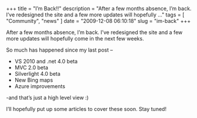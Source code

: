 
+++
title = "I’m Back!!"
description = "After a few months absence, I’m back. I’ve redesigned the site and a few more updates will hopefully ..."
tags = [ "Community", "news" ]
date = "2009-12-08 06:10:18"
slug = "im-back"
+++
<p>After a few months absence, I’m back. I’ve redesigned the site and a few more updates will hopefully come in the next few weeks. </p>  <p>So much has happened since my last post – </p>  <ul>   <li>VS 2010 and .net 4.0 beta</li>    <li>MVC 2.0 beta</li>    <li>Silverlight 4.0 beta</li>    <li>New Bing maps</li>    <li>Azure improvements</li> </ul>  <p>-and that’s just a high level view :)</p>  <p>I’ll hopefully put up some articles to cover these soon. Stay tuned!</p>
        